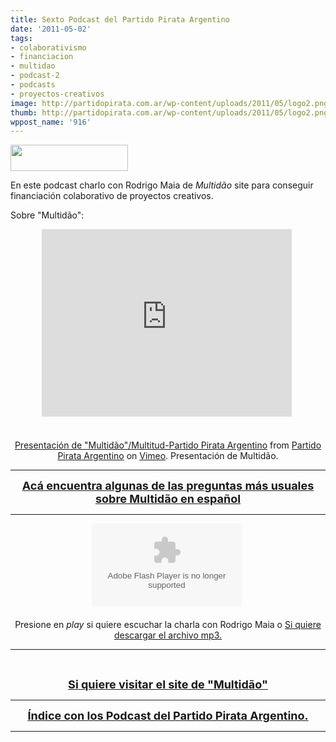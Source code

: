 ```yaml
---
title: Sexto Podcast del Partido Pirata Argentino
date: '2011-05-02'
tags:
- colaborativismo
- financiacion
- multidao
- podcast-2
- podcasts
- proyectos-creativos
image: http://partidopirata.com.ar/wp-content/uploads/2011/05/logo2.png
thumb: http://partidopirata.com.ar/wp-content/uploads/2011/05/logo2.png
wppost_name: '916'
---
```


<a href="http://partidopirata.com.ar/wp-content/uploads/2011/05/logo2.png"><img class="alignleft size-full wp-image-917" title="logo2" src="http://partidopirata.com.ar/wp-content/uploads/2011/05/logo2.png" alt="" width="188" height="42" /></a>

En este podcast charlo con Rodrigo Maia de <em>Multidão</em> site para conseguir financiación colaborativo de proyectos creativos.

Sobre "Multidão":

<center><iframe src="http://player.vimeo.com/video/23108798?title=0&amp;byline=0&amp;portrait=0" frameborder="0" width="400" height="300"></iframe> </center><center> </center><center> </center><center><a href="http://vimeo.com/23108798">Presentación de "Multidão"/Multitud-Partido Pirata Argentino</a> from <a href="http://vimeo.com/user3611990">Partido Pirata Argentino</a> on <a href="http://vimeo.com/">Vimeo</a>.
Presentación de Multidão.</center>

<hr />

<div style="text-align: center;"><span style="font-size: large;"><strong><a href="http://partido-pirata.blogspot.com/2011/05/multidao-multitud-para-conseguir.html" target="_blank">Acá encuentra algunas de las preguntas más usuales sobre Multidão en español</a></strong></span></div>

<hr />

<center><object id="player637413" width="240" height="133" classid="clsid:d27cdb6e-ae6d-11cf-96b8-444553540000" codebase="http://download.macromedia.com/pub/shockwave/cabs/flash/swflash.cab#version=6,0,40,0"><param name="AllowScriptAccess" value="always" /><param name="allowFullScreen" value="true" /><param name="wmode" value="transparent" /><param name="src" value="http://www.ivoox.com/playerivoox_ee_637413_1.html" /><param name="allowfullscreen" value="true" /><param name="allowscriptaccess" value="always" /><embed id="player637413" width="240" height="133" type="application/x-shockwave-flash" src="http://www.ivoox.com/playerivoox_ee_637413_1.html" AllowScriptAccess="always" allowFullScreen="true" wmode="transparent" allowfullscreen="true" allowscriptaccess="always" /></object> </center><center> </center><center>Presione en <em>play</em> si quiere escuchar la charla con Rodrigo Maia o
<a href="http://www.ivoox.com/sexto-podcast-del-partido-pirata-argentino-hablando-rodrigo_md_637413_1.mp3" target="_blank">Si quiere descargar el archivo mp3.
</a></center>

<hr />

&nbsp;
<div style="text-align: center;"><span style="font-size: large;"><strong><a href="http://multidao.art.br/" target="_blank">Si quiere visitar el site de "Multidão"</a></strong></span></div>

<hr />

<div style="text-align: center;"><span style="font-size: large;"><strong><a href="http://partidopirata.com.ar/857/indice-con-los-podcast-del-partido-pirata-argentino">Índice con los Podcast del Partido Pirata Argentino.</a></strong></span></div>

<hr />
